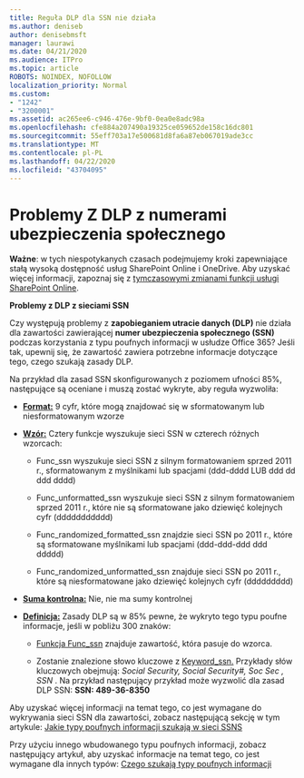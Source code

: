 ```yaml
---
title: Reguła DLP dla SSN nie działa
ms.author: deniseb
author: denisebmsft
manager: laurawi
ms.date: 04/21/2020
ms.audience: ITPro
ms.topic: article
ROBOTS: NOINDEX, NOFOLLOW
localization_priority: Normal
ms.custom:
- "1242"
- "3200001"
ms.assetid: ac265ee6-c946-476e-9bf0-0ea0e8adc98a
ms.openlocfilehash: cfe884a207490a19325ce059652de158c16dc801
ms.sourcegitcommit: 55eff703a17e500681d8fa6a87eb067019ade3cc
ms.translationtype: MT
ms.contentlocale: pl-PL
ms.lasthandoff: 04/22/2020
ms.locfileid: "43704095"
---
```

# <a name="dlp-issues-with-social-security-numbers"></a>Problemy Z DLP z numerami ubezpieczenia społecznego

**Ważne**: w tych niespotykanych czasach podejmujemy kroki zapewniające stałą wysoką dostępność usług SharePoint Online i OneDrive. Aby uzyskać więcej informacji, zapoznaj się z [tymczasowymi zmianami funkcji usługi SharePoint Online](https://aka.ms/ODSPAdjustments).

**Problemy z DLP z sieciami SSN**

Czy występują problemy z **zapobieganiem utracie danych (DLP)** nie działa dla zawartości zawierającej **numer ubezpieczenia społecznego (SSN)** podczas korzystania z typu poufnych informacji w usłudze Office 365? Jeśli tak, upewnij się, że zawartość zawiera potrzebne informacje dotyczące tego, czego szukają zasady DLP. 
  
Na przykład dla zasad SSN skonfigurowanych z poziomem ufności 85%, następujące są oceniane i muszą zostać wykryte, aby reguła wyzwoliła:
  
- **[Format:](https://docs.microsoft.com/office365/securitycompliance/what-the-sensitive-information-types-look-for#format-80)** 9 cyfr, które mogą znajdować się w sformatowanym lub niesformatowanym wzorze

- **[Wzór:](https://msconnect.microsoft.com/https:/docs.microsoft.com/office365/securitycompliance/what-the-sensitive-information-types-look-for#pattern-80)** Cztery funkcje wyszukuje sieci SSN w czterech różnych wzorcach:

  - Func_ssn wyszukuje sieci SSN z silnym formatowaniem sprzed 2011 r., sformatowanym z myślnikami lub spacjami (ddd-dddd LUB ddd dd ddd dddd)

  - Func_unformatted_ssn wyszukuje sieci SSN z silnym formatowaniem sprzed 2011 r., które nie są sformatowane jako dziewięć kolejnych cyfr (ddddddddddd)

  - Func_randomized_formatted_ssn znajdzie sieci SSN po 2011 r., które są sformatowane myślnikami lub spacjami (ddd-ddd-ddd ddd ddddd)

  - Func_randomized_unformatted_ssn znajduje sieci SSN po 2011 r., które są niesformatowane jako dziewięć kolejnych cyfr (ddddddddd)

- **[Suma kontrolna:](https://docs.microsoft.com/office365/securitycompliance/what-the-sensitive-information-types-look-for#checksum-79)** Nie, nie ma sumy kontrolnej

- **[Definicja:](https://docs.microsoft.com/office365/securitycompliance/what-the-sensitive-information-types-look-for#definition-80)** Zasady DLP są w 85% pewne, że wykryto tego typu poufne informacje, jeśli w pobliżu 300 znaków:

  - [Funkcja Func_ssn](https://docs.microsoft.com/office365/securitycompliance/what-the-sensitive-information-types-look-for#pattern-80) znajduje zawartość, która pasuje do wzorca.

  - Zostanie znalezione słowo kluczowe z [Keyword_ssn.](https://docs.microsoft.com/office365/securitycompliance/what-the-sensitive-information-types-look-for#keyword_ssn) Przykłady słów kluczowych obejmują: *Social Security, Social Security#, Soc Sec , SSN* . Na przykład następujący przykład może wyzwolić dla zasad DLP SSN: **SSN: 489-36-8350**
  
Aby uzyskać więcej informacji na temat tego, co jest wymagane do wykrywania sieci SSN dla zawartości, zobacz następującą sekcję w tym artykule: [Jakie typy poufnych informacji szukają w sieci SSNS](https://docs.microsoft.com/office365/securitycompliance/what-the-sensitive-information-types-look-for#us-social-security-number-ssn)
  
Przy użyciu innego wbudowanego typu poufnych informacji, zobacz następujący artykuł, aby uzyskać informacje na temat tego, co jest wymagane dla innych typów: [Czego szukają typy poufnych informacji](https://docs.microsoft.com/office365/securitycompliance/what-the-sensitive-information-types-look-for)
  